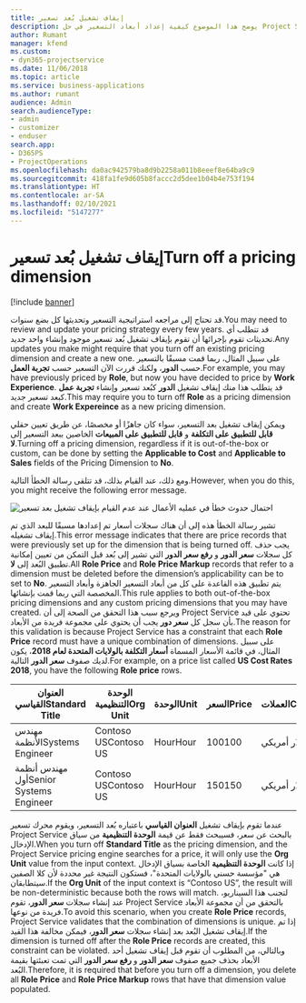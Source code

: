 ```yaml
---
title: إيقاف تشغيل بُعد تسعير
description: يوضح هذا الموضوع كيفية إعداد أبعاد التسعير في حل Project Service.
author: Rumant
manager: kfend
ms.custom:
- dyn365-projectservice
ms.date: 11/06/2018
ms.topic: article
ms.service: business-applications
ms.author: rumant
audience: Admin
search.audienceType:
- admin
- customizer
- enduser
search.app:
- D365PS
- ProjectOperations
ms.openlocfilehash: da0ac942579ba8d9b2258a011b8eeef8e64ba9c9
ms.sourcegitcommit: 418fa1fe9d605b8faccc2d5dee1b04b4e753f194
ms.translationtype: HT
ms.contentlocale: ar-SA
ms.lasthandoff: 02/10/2021
ms.locfileid: "5147277"
---
```

# <a name="turn-off-a-pricing-dimension"></a><span data-ttu-id="86300-103">إيقاف تشغيل بُعد تسعير</span><span class="sxs-lookup"><span data-stu-id="86300-103">Turn off a pricing dimension</span></span>

[!include [banner](../includes/psa-now-project-operations.md)]

<span data-ttu-id="86300-104">قد تحتاج إلى مراجعه استراتيجية التسعير وتحديثها كل بضع سنوات.</span><span class="sxs-lookup"><span data-stu-id="86300-104">You may need to review and update your pricing strategy every few years.</span></span> <span data-ttu-id="86300-105">قد تتطلب أي تحديثات تقوم بإجرائها أن تقوم بإيقاف تشغيل بُعد تسعير موجود وإنشاء واحد جديد.</span><span class="sxs-lookup"><span data-stu-id="86300-105">Any updates you make might require that you turn off an existing pricing dimension and create a new one.</span></span> <span data-ttu-id="86300-106">على سبيل المثال، ربما قمت مسبقًا بالتسعير حسب **الدور**، ولكنك قررت الآن التسعير حسب **تجربة العمل**.</span><span class="sxs-lookup"><span data-stu-id="86300-106">For example, you may have previously priced by **Role**, but now you have decided to price by **Work Experience**.</span></span> <span data-ttu-id="86300-107">قد يتطلب هذا منك إيقاف تشغيل **الدور** كبُعد تسعير وإنشاء **تجربة عمل** كبعد تسعير جديد.</span><span class="sxs-lookup"><span data-stu-id="86300-107">This may require you to turn off **Role** as a pricing dimension and create **Work Expereince** as a new pricing dimension.</span></span> 

<span data-ttu-id="86300-108">ويمكن إيقاف تشغيل بعد التسعير، سواء كان جاهزًا أو مخصصًا، عن طريق تعيين حقلي **قابل للتطبيق على التكلفة** و **قابل للتطبيق على المبيعات** الخاصين ببعد التسعير إلى **لا**.</span><span class="sxs-lookup"><span data-stu-id="86300-108">Turning off a pricing dimension, regardless if it is out-of-the-box or custom, can be done by setting the **Applicable to Cost** and **Applicable to Sales** fields of the Pricing Dimension to **No**.</span></span>

<span data-ttu-id="86300-109">ومع ذلك، عند القيام بذلك، قد تتلقى رسالة الخطأ التالية.</span><span class="sxs-lookup"><span data-stu-id="86300-109">However, when you do this, you might receive the following error message.</span></span>

![احتمال حدوث خطأ في عمليه الأعمال عند عدم القيام بإيقاف تشغيل بعد تسعير](media/Business-Process-Error.png)


<span data-ttu-id="86300-111">تشير رسالة الخطأ هذه إلى أن هناك سجلات أسعار تم إعدادها مسبقًا للبعد الذي تم إيقاف تشغيله.</span><span class="sxs-lookup"><span data-stu-id="86300-111">This error message indicates that there are price records that were previously set up for the dimension that is being turned off.</span></span> <span data-ttu-id="86300-112">يجب حذف كل سجلات **سعر الدور** و **رفع سعر الدور** التي تشير إلى بُعد قبل التمكن من تعيين إمكانية تطبيق البُعد إلى **لا**.</span><span class="sxs-lookup"><span data-stu-id="86300-112">All **Role Price** and **Role Price Markup** records that refer to a dimension must be deleted before the dimension’s applicability can be to set to **No**.</span></span> <span data-ttu-id="86300-113">يتم تطبيق هذه القاعدة على كل من أبعاد التسعير الجاهزة وأبعاد التسعير المخصصة التي ربما قمت بإنشائها.</span><span class="sxs-lookup"><span data-stu-id="86300-113">This rule applies to both out-of-the-box pricing dimensions and any custom pricing dimensions that you may have created.</span></span> <span data-ttu-id="86300-114">ويرجع سبب هذا التحقق من الصحة إلى أن Project Service تحتوي على قيد بأن سجل كل **سعر دور** يجب أن يحتوي على مجموعة فريدة من الأبعاد.</span><span class="sxs-lookup"><span data-stu-id="86300-114">The reason for this validation is because Project Service has a constraint that each **Role Price** record must have a unique combination of dimensions.</span></span> <span data-ttu-id="86300-115">على سبيل المثال، في قائمة الأسعار المسماة **أسعار التكلفة بالولايات المتحدة لعام 2018**، يكون لديك صفوف **سعر الدور** التالية.</span><span class="sxs-lookup"><span data-stu-id="86300-115">For example, on a price list called **US Cost Rates 2018**, you have the following **Role price** rows.</span></span> 

| <span data-ttu-id="86300-116">العنوان القياسي</span><span class="sxs-lookup"><span data-stu-id="86300-116">Standard Title</span></span>         | <span data-ttu-id="86300-117">الوحدة التنظيمية</span><span class="sxs-lookup"><span data-stu-id="86300-117">Org Unit</span></span>    |<span data-ttu-id="86300-118">الوحدة</span><span class="sxs-lookup"><span data-stu-id="86300-118">Unit</span></span>   |<span data-ttu-id="86300-119">السعر</span><span class="sxs-lookup"><span data-stu-id="86300-119">Price</span></span>  |<span data-ttu-id="86300-120">العملات</span><span class="sxs-lookup"><span data-stu-id="86300-120">Currency</span></span>  |
| -----------------------|-------------|-------|-------|----------|
| <span data-ttu-id="86300-121">مهندس الأنظمة</span><span class="sxs-lookup"><span data-stu-id="86300-121">Systems Engineer</span></span>|<span data-ttu-id="86300-122">Contoso US</span><span class="sxs-lookup"><span data-stu-id="86300-122">Contoso US</span></span>|<span data-ttu-id="86300-123">Hour‬</span><span class="sxs-lookup"><span data-stu-id="86300-123">Hour</span></span>| <span data-ttu-id="86300-124">100</span><span class="sxs-lookup"><span data-stu-id="86300-124">100</span></span>|<span data-ttu-id="86300-125">دولار أمريكي</span><span class="sxs-lookup"><span data-stu-id="86300-125">USD</span></span>|
| <span data-ttu-id="86300-126">مهندس أنظمة أول</span><span class="sxs-lookup"><span data-stu-id="86300-126">Senior Systems Engineer</span></span>|<span data-ttu-id="86300-127">Contoso US</span><span class="sxs-lookup"><span data-stu-id="86300-127">Contoso US</span></span>|<span data-ttu-id="86300-128">Hour‬</span><span class="sxs-lookup"><span data-stu-id="86300-128">Hour</span></span>| <span data-ttu-id="86300-129">150</span><span class="sxs-lookup"><span data-stu-id="86300-129">150</span></span>| <span data-ttu-id="86300-130">دولار أمريكي</span><span class="sxs-lookup"><span data-stu-id="86300-130">USD</span></span>|


<span data-ttu-id="86300-131">عندما تقوم بإيقاف تشغيل **العنوان القياسي** باعتباره بُعد التسعير، ويقوم محرك تسعير Project Service بالبحث عن سعر، فسيبحث فقط عن قيمة **الوحدة التنظيمية** من سياق الإدخال.</span><span class="sxs-lookup"><span data-stu-id="86300-131">When you turn off **Standard Title** as the pricing dimension, and the Project Service pricing engine searches for a price, it will only use the **Org Unit** value from the input context.</span></span> <span data-ttu-id="86300-132">إذا كانت **الوحدة التنظيمية** الخاصة بسياق الإدخال هي "مؤسسة حسني بالولايات المتحدة"، فستكون النتيجة غير محددة لأن كلا الصفين سيتطابقان.</span><span class="sxs-lookup"><span data-stu-id="86300-132">If the **Org Unit** of the input context is “Contoso US”, the result will be non-deterministic because both the rows will match.</span></span> <span data-ttu-id="86300-133">لتجنب هذا السيناريو، عند إنشاء سجلات **سعر الدور**، تقوم Project Service بالتحقق من أن مجموعة الأبعاد فريدة من نوعها.</span><span class="sxs-lookup"><span data-stu-id="86300-133">To avoid this scenario, when you create **Role Price** records, Project Service validates that the combination of dimensions is unique.</span></span> <span data-ttu-id="86300-134">إذا تم إيقاف تشغيل البُعد بعد إنشاء سجلات **سعر الدور**، فيمكن مخالفة هذا القيد.</span><span class="sxs-lookup"><span data-stu-id="86300-134">If the dimension is turned off after the **Role Price** records are created, this constraint can be violated.</span></span> <span data-ttu-id="86300-135">وبالتالي، من المطلوب أن تقوم قبل إيقاف تشغيل أحد الأبعاد بحذف جميع صفوف **سعر الدور** و **رفع سعر الدور** التي تمت تعبئتها بقيمة البُعد.</span><span class="sxs-lookup"><span data-stu-id="86300-135">Therefore, it is required that before you turn off a dimension, you delete all **Role Price** and **Role Price Markup** rows that have that dimension value populated.</span></span>

